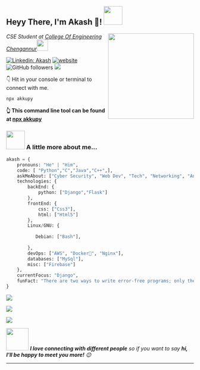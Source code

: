 <h2>Heyy There, I'm Akash 👋! <img src="https://media.giphy.com/media/12oufCB0MyZ1Go/giphy.gif" width="50"></h2>
<img align='right' src="https://media.giphy.com/media/M9gbBd9nbDrOTu1Mqx/giphy.gif" width="230">
<p><em>CSE Student at <a href="https://ceconline.edu/">College Of Engineering Chengannur</a><img src="https://media.giphy.com/media/WUlplcMpOCEmTGBtBW/giphy.gif" width="30"> 
</em></p>

<!--[![Twitter Follow](https://img.shields.io/twitter/follow/akkupy?label=Follow)](https://twitter.com/intent/follow?screen_name=akkupy)-->
[![Linkedin: Akash](https://img.shields.io/badge/-Akash-blue?style=flat-square&logo=Linkedin&logoColor=white&link=https://www.linkedin.com/in/akkupy/)](https://www.linkedin.com/in/akkupy/)
[![website](https://img.shields.io/badge/Website-46a2f1.svg?&style=flat-square&logo=Google-Chrome&logoColor=white&link=https://akkupy.github.io/)](https://akkupy.tech)
![GitHub followers](https://img.shields.io/github/followers/akkupy?label=Follow&style=social)
![](https://komarev.com/ghpvc/?username=akkupy&color=blue)


👇 Hit in your console or terminal to connect with me.

```bash
npx akkupy
```
**👆 This command line tool can be found at [npx akkupy](https://github.com/akkupy/npx_card)**

### <img src="https://media.giphy.com/media/VgCDAzcKvsR6OM0uWg/giphy.gif" width="50"> A little more about me...  

```python
akash = {
    pronouns: "He" | "Him",
    code: [ "Python","C","Java","C++",],
    askMeAbout: ["Cyber Security", "Web Dev", "Tech", "Networking", "Android"],
    technologies: {
        backEnd: {
            python: ["Django","Flask"]
        },
        frontEnd: {
            css: ["Css3"],
            html: ["Html5"]
        },
        Linux/GNU: {
        
           Debian: ["Bash"],
           
        },
        devOps: ["AWS", "Docker🐳", "Nginx"],
        databases: ["MySql"],
        misc: ["Firebase"]
    },
    currentFocus: "Django",
    funFact: "There are two ways to write error-free programs; only the third one works"
}
```
[![](https://github-readme-streak-stats.herokuapp.com?user=akkupy&theme=dark&date_format=j%20M%5B%20Y%5D&currStreakLabel=CCD0DD&ring=C62A2A&dates=DDDDDD)](https://git.io/streak-stats)

![](https://github-readme-stats.vercel.app/api?username=akkupy&show_icons=true&theme=dark)

<img align="centre" src="https://github-readme-stats.vercel.app/api/top-langs/?username=akkupy&layout=compact&theme=dark&hide_border=true" />

<img src="https://media.giphy.com/media/LnQjpWaON8nhr21vNW/giphy.gif" width="60"> <em><b>I love connecting with different people</b> so if you want to say <b>hi, I'll be happy to meet you more!</b> 😊</em>

---
